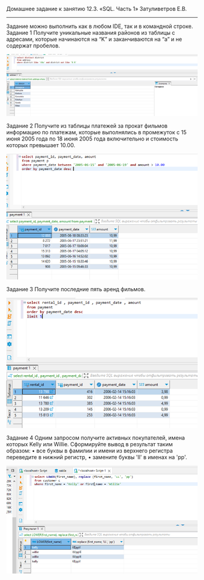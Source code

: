 Домашнее задание к занятию 12.3. «SQL. Часть 1» Затуливетров Е.В.
________________________________________
Задание можно выполнить как в любом IDE, так и в командной строке.
Задание 1
Получите уникальные названия районов из таблицы с адресами, которые начинаются на “K” и заканчиваются на “a” и не содержат пробелов.

![District](https://github.com/zatulik2606/Netology-devops/blob/screenshorts/districtKa.png)

Задание 2
Получите из таблицы платежей за прокат фильмов информацию по платежам, которые выполнялись в промежуток с 15 июня 2005 года по 18 июня 2005 года включительно и стоимость которых превышает 10.00.

![Payment](https://github.com/zatulik2606/Netology-devops/blob/screenshorts/payment.png)

Задание 3
Получите последние пять аренд фильмов.

![Lastmovies](https://github.com/zatulik2606/Netology-devops/blob/screenshorts/last5movies.png)

Задание 4
Одним запросом получите активных покупателей, имена которых Kelly или Willie.
Сформируйте вывод в результат таким образом:
•	все буквы в фамилии и имени из верхнего регистра переведите в нижний регистр,
•	замените буквы 'll' в именах на 'pp'.

![ChangeName](https://github.com/zatulik2606/Netology-devops/blob/screenshorts/changename.png)
